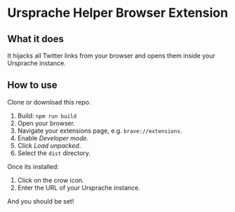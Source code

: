 # Ursprache Helper Browser Extension

## What it does

It hijacks all Twitter links from your browser and opens them inside your Ursprache instance.

## How to use

Clone or download this repo.

1. Build: `npm run build`
2. Open your browser.
3. Navigate your extensions page, e.g. `brave://extensions`.
4. Enable _Developer mode_.
5. Click _Load unpacked_.
6. Select the `dist` directory.

Once its installed:
1. Click on the crow icon.
2. Enter the URL of your Ursprache instance.

And you should be set!
